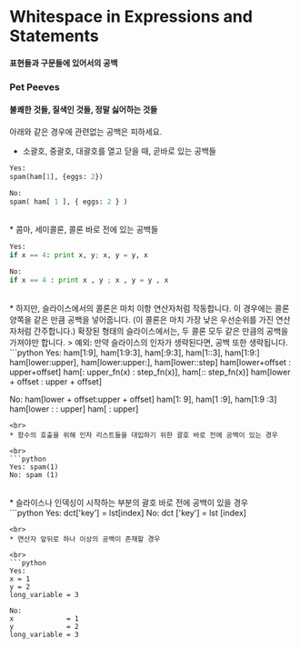 # Whitespace in Expressions and Statements
#### 표현들과 구문들에 있어서의 공백

### Pet Peeves
#### 불쾌한 것들, 질색인 것들, 정말 싫어하는 것들

아래와 같은 경우에 관련없는 공백은 피하세요.

* 소괄호, 중괄호, 대괄호를 열고 닫을 때, 곧바로 있는 공백들

```python
Yes: 
spam(ham[1], {eggs: 2})

No:
spam( ham[ 1 ], { eggs: 2 } )

```
<br>
* 콤마, 세미콜론, 콜론 바로 전에 있는 공백들

```python
Yes:
if x == 4: print x, y; x, y = y, x

No:
if x == 4 : print x , y ; x , y = y , x 

```
<br>
* 하지만, 슬라이스에서의 콜론은 마치 이항 연산자처럼 작동합니다. 이 경우에는 콜론 양쪽을 같은 만큼 공백을 넣어줍니다.
(이 콜론은 마치 가장 낮은 우선순위를 가진 연산자처럼 간주합니다.)
확장된 형태의 슬라이스에서는, 두 콜론 모두 같은 만큼의 공백을 가져야만 합니다.
> 예외: 만약 슬라이스의 인자가 생략된다면, 공백 또한 생략됩니다.

<br>
```python
Yes:
ham[1:9], ham[1:9:3], ham[:9:3], ham[1::3], ham[1:9:]
ham[lower:upper], ham[lower:upper:], ham[lower::step]
ham[lower+offset : upper+offset]
ham[: upper_fn(x) : step_fn(x)], ham[:: step_fn(x)]
ham[lower + offset : upper + offset]

No:
ham[lower + offset:upper + offset]
ham[1: 9], ham[1 :9], ham[1:9 :3]
ham[lower : : upper]
ham[ : upper]

```
<br>
* 함수의 호출을 위해 인자 리스트들을 대입하기 위한 괄호 바로 전에 공백이 있는 경우

<br>
```python
Yes: spam(1)
No: spam (1)

```
<br>
* 슬라이스나 인덱싱이 시작하는 부분의 괄호 바로 전에 공백이 있을 경우

<br>
```python
Yes: dct['key'] = lst[index]
No: dct ['key'] = lst [index]

```
<br>
* 연산자 앞뒤로 하나 이상의 공백이 존재할 경우

<br>
```python
Yes:
x = 1
y = 2
long_variable = 3

No:
x             = 1
y             = 2
long_variable = 3

```
















